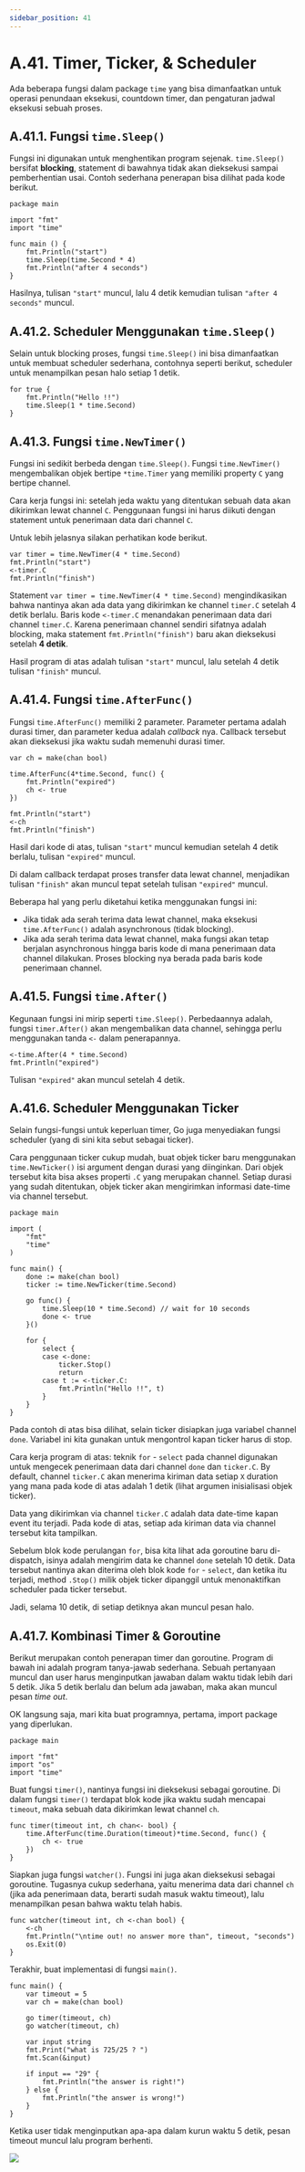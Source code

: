 ```yaml
---
sidebar_position: 41
---
```


# A.41. Timer, Ticker, & Scheduler


Ada beberapa fungsi dalam package `time` yang bisa dimanfaatkan untuk operasi penundaan eksekusi, countdown timer, dan pengaturan jadwal eksekusi sebuah proses.

## A.41.1. Fungsi  `time.Sleep()`

Fungsi ini digunakan untuk menghentikan program sejenak.  `time.Sleep()`  bersifat  **blocking**, statement di bawahnya tidak akan dieksekusi sampai pemberhentian usai. Contoh sederhana penerapan bisa dilihat pada kode berikut.

```
package main

import "fmt"
import "time"

func main () {
    fmt.Println("start")
    time.Sleep(time.Second * 4)
    fmt.Println("after 4 seconds")
}
```
Hasilnya, tulisan `"start"` muncul, lalu 4 detik kemudian tulisan `"after 4 seconds"` muncul.

## A.41.2. Scheduler Menggunakan  `time.Sleep()`

Selain untuk blocking proses, fungsi  `time.Sleep()`  ini bisa dimanfaatkan untuk membuat scheduler sederhana, contohnya seperti berikut, scheduler untuk menampilkan pesan halo setiap 1 detik.

```
for true {
    fmt.Println("Hello !!")
    time.Sleep(1 * time.Second)
}
```

## A.41.3. Fungsi  `time.NewTimer()`

Fungsi ini sedikit berbeda dengan  `time.Sleep()`. Fungsi  `time.NewTimer()`  mengembalikan objek bertipe  `*time.Timer`  yang memiliki property  `C`  yang bertipe channel.

Cara kerja fungsi ini: setelah jeda waktu yang ditentukan sebuah data akan dikirimkan lewat channel  `C`. Penggunaan fungsi ini harus diikuti dengan statement untuk penerimaan data dari channel  `C`.

Untuk lebih jelasnya silakan perhatikan kode berikut.

```
var timer = time.NewTimer(4 * time.Second)
fmt.Println("start")
<-timer.C
fmt.Println("finish")
```

Statement  `var timer = time.NewTimer(4 * time.Second)`  mengindikasikan bahwa nantinya akan ada data yang dikirimkan ke channel  `timer.C`  setelah 4 detik berlalu. Baris kode  `<-timer.C`  menandakan penerimaan data dari channel  `timer.C`. Karena penerimaan channel sendiri sifatnya adalah blocking, maka statement  `fmt.Println("finish")`  baru akan dieksekusi setelah  **4 detik**.

Hasil program di atas adalah tulisan  `"start"`  muncul, lalu setelah 4 detik tulisan  `"finish"`  muncul.

## A.41.4. Fungsi  `time.AfterFunc()`

Fungsi  `time.AfterFunc()`  memiliki 2 parameter. Parameter pertama adalah durasi timer, dan parameter kedua adalah  _callback_  nya. Callback tersebut akan dieksekusi jika waktu sudah memenuhi durasi timer.

```
var ch = make(chan bool)

time.AfterFunc(4*time.Second, func() {
    fmt.Println("expired")
    ch <- true
})

fmt.Println("start")
<-ch
fmt.Println("finish")
```

Hasil dari kode di atas, tulisan  `"start"`  muncul kemudian setelah 4 detik berlalu, tulisan  `"expired"`  muncul.

Di dalam callback terdapat proses transfer data lewat channel, menjadikan tulisan  `"finish"`  akan muncul tepat setelah tulisan  `"expired"`  muncul.

Beberapa hal yang perlu diketahui ketika menggunakan fungsi ini:

-   Jika tidak ada serah terima data lewat channel, maka eksekusi  `time.AfterFunc()`  adalah asynchronous (tidak blocking).
-   Jika ada serah terima data lewat channel, maka fungsi akan tetap berjalan asynchronous hingga baris kode di mana penerimaan data channel dilakukan. Proses blocking nya berada pada baris kode penerimaan channel.

## A.41.5. Fungsi  `time.After()`

Kegunaan fungsi ini mirip seperti  `time.Sleep()`. Perbedaannya adalah, fungsi  `timer.After()`  akan mengembalikan data channel, sehingga perlu menggunakan tanda  `<-`  dalam penerapannya.

```
<-time.After(4 * time.Second)
fmt.Println("expired")
```

Tulisan  `"expired"`  akan muncul setelah 4 detik.

## A.41.6. Scheduler Menggunakan Ticker

Selain fungsi-fungsi untuk keperluan timer, Go juga menyediakan fungsi scheduler (yang di sini kita sebut sebagai ticker).

Cara penggunaan ticker cukup mudah, buat objek ticker baru menggunakan  `time.NewTicker()`  isi argument dengan durasi yang diinginkan. Dari objek tersebut kita bisa akses properti  `.C`  yang merupakan channel. Setiap durasi yang sudah ditentukan, objek ticker akan mengirimkan informasi date-time via channel tersebut.

```
package main

import (
    "fmt"
    "time"
)

func main() {
    done := make(chan bool)
    ticker := time.NewTicker(time.Second)

    go func() {
        time.Sleep(10 * time.Second) // wait for 10 seconds
        done <- true
    }()

    for {
        select {
        case <-done:
            ticker.Stop()
            return
        case t := <-ticker.C:
            fmt.Println("Hello !!", t)
        }
    }
}
```

Pada contoh di atas bisa dilihat, selain ticker disiapkan juga variabel channel  `done`. Variabel ini kita gunakan untuk mengontrol kapan ticker harus di stop.

Cara kerja program di atas: teknik  `for`  -  `select`  pada channel digunakan untuk mengecek penerimaan data dari channel  `done`  dan  `ticker.C`. By default, channel  `ticker.C`  akan menerima kiriman data setiap  `X`  duration yang mana pada kode di atas adalah 1 detik (lihat argumen inisialisasi objek ticker).

Data yang dikirimkan via channel  `ticker.C`  adalah data date-time kapan event itu terjadi. Pada kode di atas, setiap ada kiriman data via channel tersebut kita tampilkan.

Sebelum blok kode perulangan  `for`, bisa kita lihat ada goroutine baru di-dispatch, isinya adalah mengirim data ke channel  `done`  setelah 10 detik. Data tersebut nantinya akan diterima oleh blok kode  `for`  -  `select`, dan ketika itu terjadi, method  `.Stop()`  milik objek ticker dipanggil untuk menonaktifkan scheduler pada ticker tersebut.

Jadi, selama 10 detik, di setiap detiknya akan muncul pesan halo.	

## A.41.7. Kombinasi Timer & Goroutine

Berikut merupakan contoh penerapan timer dan goroutine. Program di bawah ini adalah program tanya-jawab sederhana. Sebuah pertanyaan muncul dan user harus menginputkan jawaban dalam waktu tidak lebih dari 5 detik. Jika 5 detik berlalu dan belum ada jawaban, maka akan muncul pesan  _time out_.

OK langsung saja, mari kita buat programnya, pertama, import package yang diperlukan.

```
package main

import "fmt"
import "os"
import "time"
```

Buat fungsi  `timer()`, nantinya fungsi ini dieksekusi sebagai goroutine. Di dalam fungsi  `timer()`  terdapat blok kode jika waktu sudah mencapai  `timeout`, maka sebuah data dikirimkan lewat channel  `ch`.

```
func timer(timeout int, ch chan<- bool) {
    time.AfterFunc(time.Duration(timeout)*time.Second, func() {
        ch <- true
    })
}
```
Siapkan juga fungsi  `watcher()`. Fungsi ini juga akan dieksekusi sebagai goroutine. Tugasnya cukup sederhana, yaitu menerima data dari channel  `ch`  (jika ada penerimaan data, berarti sudah masuk waktu timeout), lalu menampilkan pesan bahwa waktu telah habis.

```
func watcher(timeout int, ch <-chan bool) {
    <-ch
    fmt.Println("\ntime out! no answer more than", timeout, "seconds")
    os.Exit(0)
}
```

Terakhir, buat implementasi di fungsi  `main()`.

```
func main() {
    var timeout = 5
    var ch = make(chan bool)

    go timer(timeout, ch)
    go watcher(timeout, ch)

    var input string
    fmt.Print("what is 725/25 ? ")
    fmt.Scan(&input)

    if input == "29" {
        fmt.Println("the answer is right!")
    } else {
        fmt.Println("the answer is wrong!")
    }
}
```
Ketika user tidak menginputkan apa-apa dalam kurun waktu 5 detik, pesan timeout muncul lalu program berhenti.

**![](https://lh7-rt.googleusercontent.com/docsz/AD_4nXc-ST1FMSu_kT1lDqZaaY2GRdaf0_IvQry5LvoVyWZ6PPdmh0QZI5ZGfm-9Yjmxg2yESSVCwwx9bBlzDhgPrGU0ATd9rjOii22hLjGORmDuxu8EllyzsOtgepKprFlifN5Ui_8qqEDuI0cI8fTHNRRPpi7O?key=d3s-vJLBsYtwvRvGfZhdnw)**